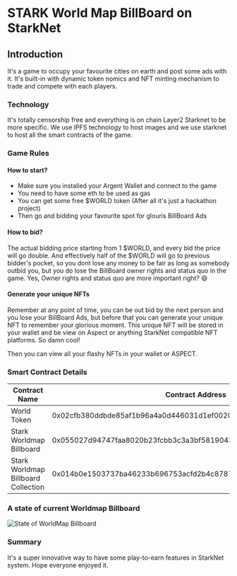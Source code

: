 # STARK World Map BillBoard on StarkNet

## Introduction
It's a game to occupy your favourite cities on earth and post some ads with it. It's built-in with dynamic token nomics and NFT minting mechanism to trade and compete with each players.

### Technology
It's totally censorship free and everything is on chain Layer2 Starknet to be more specific. We use IPFS technology to host images and we use starknet to host all the smart contracts of the game.

### Game Rules
#### How to start?
- Make sure you installed your Argent Wallet and connect to the game
- You need to have some eth to be used as gas
- You can get some free $WORLD token (After all it's just a hackathon project)
- Then go and bidding your favourite spot for glouris BillBoard Ads

#### How to bid?
The actual bidding price starting from 1 $WORLD, and every bid the price will go double. And effectively half of the $WORLD will go to previous bidder's pocket, so you dont lose any money to be fair as long as somebody outbid you, but you do lose the BillBoard owner rights and status quo in the game. Yes, Owner rights and status quo are more important right? 😄

#### Generate your unique NFTs
Remember at any point of time, you can be out bid by the next person and you lose your BillBoard Ads, but before that you can generate your unique NFT to remember your glorious moment. This unique NFT will be stored in your wallet and be view on Aspect or anything StarkNet compatible NFT platforms. So damn cool!

Then you can view all your flashy NFTs in your wallet or ASPECT.

### Smart Contract Details
| Contract Name                       | Contract Address                                                   | Network|
| ----------------------------------- |--------------------------------------------------------------------|--------|
| World Token                         | 0x02cfb380ddbde85af1b96a4a0d446031d1ef0020d727f35f2e7db4d55069278a | Goerli |
| Stark Worldmap Billboard            | 0x055027d94747faa8020b23fcbb3c3a3bf5819043b7688a479ad2fac4baeb4020 | Goerli |
| Stark Worldmap Billboard Collection | 0x014b0e1503737ba46233b696753acfd2b4c8787a2ac9fc8fc113603d09b48259 | Goerli |

### A state of current Worldmap Billboard
![State of WorldMap Billboard](https://user-images.githubusercontent.com/85657906/178107943-0a5b78f6-992b-4517-acb0-3b0f5496fa3a.png)

### Summary
It's a super innovative way to have some play-to-earn features in StarkNet system. Hope everyone enjoyed it.
